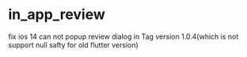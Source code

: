 # in_app_review

fix ios 14 can not popup review dialog in Tag version 1.0.4(which is not support null safty for old flutter version)
